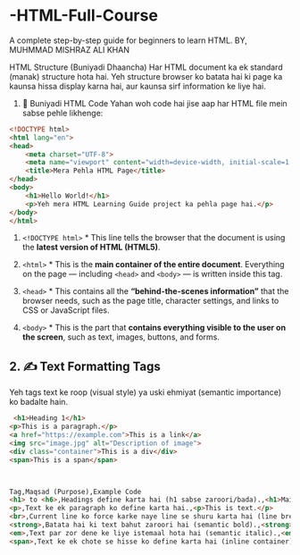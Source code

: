 # -HTML-Full-Course
A complete step-by-step guide for beginners to learn HTML. BY, MUHMMAD MISHRAZ ALI KHAN 

HTML Structure (Buniyadi Dhaancha)
Har HTML document ka ek standard (manak) structure hota hai. Yeh structure browser ko batata hai ki page ka kaunsa hissa display karna hai, aur kaunsa sirf information ke liye hai.

1. 📄 Buniyadi HTML Code
Yahan woh code hai jise aap har HTML file mein sabse pehle likhenge:

```html
<!DOCTYPE html>
<html lang="en">
<head>
    <meta charset="UTF-8">
    <meta name="viewport" content="width=device-width, initial-scale=1.0">
    <title>Mera Pehla HTML Page</title>
</head>
<body>
    <h1>Hello World!</h1>
    <p>Yeh mera HTML Learning Guide project ka pehla page hai.</p>
</body>
</html>
```

 
 1. `<!DOCTYPE html>` * This line tells the browser that the document is using the **latest version of HTML (HTML5)**.

 2. `<html>` * This is the **main container of the entire document**. Everything on the page — including `<head>` and `<body>` — is written inside this tag.

 3. `<head>` * This contains all the **“behind-the-scenes information”** that the browser needs, such as the page title, character settings, and links to CSS or JavaScript files.

 4. `<body>` * This is the part that **contains everything visible to the user on the screen**, such as text, images, buttons, and forms.


<h2>2. ✍️ Text Formatting Tags </h2>

Yeh tags text ke roop (visual style) ya uski ehmiyat (semantic importance) ko badalte hain.

```html
 <h1>Heading 1</h1>
<p>This is a paragraph.</p>
<a href="https://example.com">This is a link</a>
<img src="image.jpg" alt="Description of image">
<div class="container">This is a div</div>
<span>This is a span</span>

```
```html


Tag,Maqsad (Purpose),Example Code
<h1> to <h6>,Headings define karta hai (h1 sabse zaroori/bada).,<h1>Main Heading</h1>
<p>,Text ke ek paragraph ko define karta hai.,<p>This is text.</p>
<br>,Current line ko force karke naye line se shuru karta hai (line break).,Line 1<br>Line 2
<strong>,Batata hai ki text bahut zaroori hai (semantic bold).,<strong>Important!</strong>
<em>,Text par zor dene ke liye istemaal hota hai (semantic italic).,<em>Emphasis here.</em>
<span>,Text ke ek chote se hisse ko define karta hai (inline container).,Hello <span>World</span>

